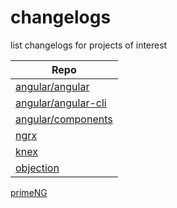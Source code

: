 # changelogs
list changelogs for projects of interest

| Repo                 
| -------------
| [angular/angular](https://github.com/angular/angular/blob/master/CHANGELOG.md)
| [angular/angular-cli](https://github.com/angular/angular-cli/releases)
| [angular/components](https://github.com/angular/components/blob/master/CHANGELOG.md)
| [ngrx](https://github.com/ngrx/platform/blob/master/CHANGELOG.md)
|[knex](https://github.com/knex/knex/blob/master/CHANGELOG.md)
|[objection](https://github.com/Vincit/objection.js/blob/master/doc/release-notes/changelog.md)
[primeNG](https://github.com/primefaces/primeng/blob/master/CHANGELOG.md)
